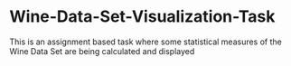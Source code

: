 # Wine-Data-Set-Visualization-Task
This is an assignment based task where some statistical measures of the Wine Data Set are being calculated and displayed
